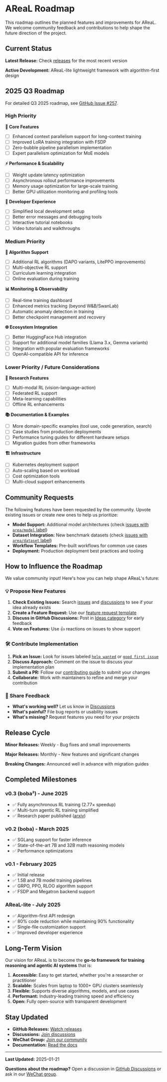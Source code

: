 # AReaL Roadmap

This roadmap outlines the planned features and improvements for AReaL. We welcome
community feedback and contributions to help shape the future direction of the project.

## Current Status

**Latest Release:** Check [releases](https://github.com/inclusionAI/AReaL/releases) for
the most recent version

**Active Development:** AReaL-lite lightweight framework with algorithm-first design

## 2025 Q3 Roadmap

For detailed Q3 2025 roadmap, see
[GitHub Issue #257](https://github.com/inclusionAI/AReaL/issues/257).

### High Priority

**🎯 Core Features**

- [ ] Enhanced context parallelism support for long-context training
- [ ] Improved LoRA training integration with FSDP
- [ ] Zero-bubble pipeline parallelism implementation
- [ ] Expert parallelism optimization for MoE models

**⚡ Performance & Scalability**

- [ ] Weight update latency optimization
- [ ] Asynchronous rollout performance improvements
- [ ] Memory usage optimization for large-scale training
- [ ] Better GPU utilization monitoring and profiling tools

**🔧 Developer Experience**

- [ ] Simplified local development setup
- [ ] Better error messages and debugging tools
- [ ] Interactive tutorial notebooks
- [ ] Video tutorials and walkthroughs

### Medium Priority

**🧠 Algorithm Support**

- [ ] Additional RL algorithms (DAPO variants, LitePPO improvements)
- [ ] Multi-objective RL support
- [ ] Curriculum learning integration
- [ ] Online evaluation during training

**📊 Monitoring & Observability**

- [ ] Real-time training dashboard
- [ ] Enhanced metrics tracking (beyond W&B/SwanLab)
- [ ] Automatic anomaly detection in training
- [ ] Better checkpoint management and recovery

**🌐 Ecosystem Integration**

- [ ] Better HuggingFace Hub integration
- [ ] Support for additional model families (Llama 3.x, Gemma variants)
- [ ] Integration with popular evaluation frameworks
- [ ] OpenAI-compatible API for inference

### Lower Priority / Future Considerations

**🔬 Research Features**

- [ ] Multi-modal RL (vision-language-action)
- [ ] Federated RL support
- [ ] Meta-learning capabilities
- [ ] Offline RL enhancements

**📚 Documentation & Examples**

- [ ] More domain-specific examples (tool use, code generation, search)
- [ ] Case studies from production deployments
- [ ] Performance tuning guides for different hardware setups
- [ ] Migration guides from other frameworks

**🏗️ Infrastructure**

- [ ] Kubernetes deployment support
- [ ] Auto-scaling based on workload
- [ ] Cost optimization tools
- [ ] Multi-cloud support enhancements

## Community Requests

The following features have been requested by the community. Upvote existing issues or
create new ones to help us prioritize:

- **Model Support:** Additional model architectures (check
  [issues with `area/model` label](https://github.com/inclusionAI/AReaL/labels/area%2Fmodel))
- **Dataset Integration:** New benchmark datasets (check
  [issues with `area/dataset` label](https://github.com/inclusionAI/AReaL/labels/area%2Fdataset))
- **Workflow Templates:** Pre-built workflows for common use cases
- **Deployment:** Production deployment best practices and tooling

## How to Influence the Roadmap

We value community input! Here's how you can help shape AReaL's future:

### 💡 Propose New Features

1. **Check Existing Issues:** Search
   [issues](https://github.com/inclusionAI/AReaL/issues) and
   [discussions](https://github.com/inclusionAI/AReaL/discussions) to see if your idea
   already exists
1. **Create a Feature Request:** Use our
   [feature request template](https://github.com/inclusionAI/AReaL/issues/new?template=feature.md)
1. **Discuss in GitHub Discussions:** Post in
   [Ideas category](https://github.com/inclusionAI/AReaL/discussions/categories/ideas)
   for early feedback
1. **Vote on Features:** Use 👍 reactions on issues to show support

### 🛠️ Contribute Implementation

1. **Pick an Issue:** Look for issues labeled
   [`help wanted`](https://github.com/inclusionAI/AReaL/labels/help%20wanted) or
   [`good first issue`](https://github.com/inclusionAI/AReaL/labels/good%20first%20issue)
1. **Discuss Approach:** Comment on the issue to discuss your implementation plan
1. **Submit a PR:** Follow our [contributing guide](CONTRIBUTING.md) to submit your
   changes
1. **Collaborate:** Work with maintainers to refine and merge your contribution

### 📣 Share Feedback

- **What's working well?** Let us know in
  [Discussions](https://github.com/inclusionAI/AReaL/discussions)
- **What's painful?** File bug reports or usability issues
- **What's missing?** Request features you need for your projects

## Release Cycle

**Minor Releases:** Weekly - Bug fixes and small improvements

**Major Releases:** Monthly - New features and significant changes

**Breaking Changes:** Announced well in advance with migration guides

## Completed Milestones

### v0.3 (boba²) - June 2025

- ✅ Fully asynchronous RL training (2.77× speedup)
- ✅ Multi-turn agentic RL training simplified
- ✅ Research paper published ([arxiv](https://arxiv.org/pdf/2505.24298))

### v0.2 (boba) - March 2025

- ✅ SGLang support for faster inference
- ✅ State-of-the-art 7B and 32B math reasoning models
- ✅ Performance optimizations

### v0.1 - February 2025

- ✅ Initial release
- ✅ 1.5B and 7B model training pipelines
- ✅ GRPO, PPO, RLOO algorithm support
- ✅ FSDP and Megatron backend support

### AReaL-lite - July 2025

- ✅ Algorithm-first API redesign
- ✅ 80% code reduction while maintaining 90% functionality
- ✅ Single-file customization support
- ✅ Improved developer experience

## Long-Term Vision

Our vision for AReaL is to become the **go-to framework for training reasoning and
agentic AI systems** that is:

1. **Accessible:** Easy to get started, whether you're a researcher or practitioner
1. **Scalable:** Scales from laptop to 1000+ GPU clusters seamlessly
1. **Flexible:** Supports diverse algorithms, models, and use cases
1. **Performant:** Industry-leading training speed and efficiency
1. **Open:** Fully open-source with transparent development

## Stay Updated

- **GitHub Releases:** [Watch releases](https://github.com/inclusionAI/AReaL/releases)
- **Discussions:** [Join discussions](https://github.com/inclusionAI/AReaL/discussions)
- **WeChat Group:** [Join our community](./assets/wechat_qrcode.png)
- **Documentation:** [Read the docs](https://inclusionai.github.io/AReaL/)

______________________________________________________________________

**Last Updated:** 2025-01-21

**Questions about the roadmap?** Open a discussion in
[GitHub Discussions](https://github.com/inclusionAI/AReaL/discussions) or ask in our
[WeChat group](./assets/wechat_qrcode.png).
